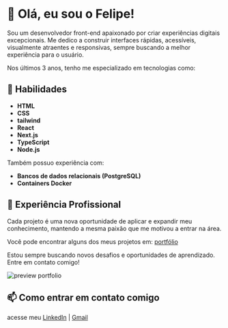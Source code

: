 # 👋 Olá, eu sou o Felipe!

Sou um desenvolvedor front-end apaixonado por criar experiências digitais excepcionais. Me dedico a construir interfaces rápidas, acessíveis, visualmente atraentes e responsivas, sempre buscando a melhor experiência para o usuário.

Nos últimos 3 anos, tenho me especializado em tecnologias como:

## 🚀 Habilidades

- **HTML**
- **CSS**
- **tailwind**
- **React**
- **Next.js**
- **TypeScript**
- **Node.js**

Também possuo experiência com:

- **Bancos de dados relacionais (PostgreSQL)**
- **Containers Docker**

## 💼 Experiência Profissional

Cada projeto é uma nova oportunidade de aplicar e expandir meu conhecimento, mantendo a mesma paixão que me motivou a entrar na área.

Você pode encontrar alguns dos meus projetos em: [portfólio](https://fel1pedev.vercel.app/)

Estou sempre buscando novos desafios e oportunidades de aprendizado. Entre em contato comigo!

<image style="text-align: center;" src="/preview/image.gif" alt="preview portfolio" />

## 📫 Como entrar em contato comigo

acesse meu [LinkedIn](https://www.linkedin.com/in/fel1pe-r-s/) | [Gmail](1felipersilva1@gmail.com)
